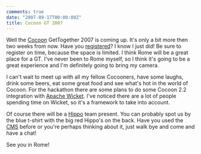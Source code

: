 ```yaml
---
comments: true
date: "2007-09-17T00:00:00Z"
title: Cocoon GT 2007
---
```


Well the <a href="http://cocoon.apache.org/">Cocoon</a> GetTogether 2007 is coming up. It's only a bit more then two weeks from now. Have you <a target="_blank" href="http://www.cocoongt.org/Registration.html" alt="Register">registered</a>? I know I just did! Be sure to register on time, because the space is limited. I think Rome will be a great place for a GT. I've never been to Rome myself, so I think it's going to be a great experience and I'm definitely going to bring my camera.

I can't wait to meet up with all my fellow Cocooners, have some laughs, drink some beers, eat some great food and see what's hot in the world of Cocoon. For the hackathon there are some plans to do some Cocoon 2.2 integration with <a href="http://wicket.apache.org/" alt="Apache Wicket" target="_blank">Apache Wicket</a>. I've noticed there are a lot of people spending time on Wicket, so it's a framework to take into account.

Of course there will be a <a target="_blank" href="http://www.hippo.nl">Hippo</a> team present. You can probably spot us by the blue t-shirt with the big red Hippo's on the back. Have you used the <a href="http://www.hippocms.org" target="_blank">CMS</a> before or you're perhaps thinking about it, just walk bye and come and have a chat!

See you in Rome!
